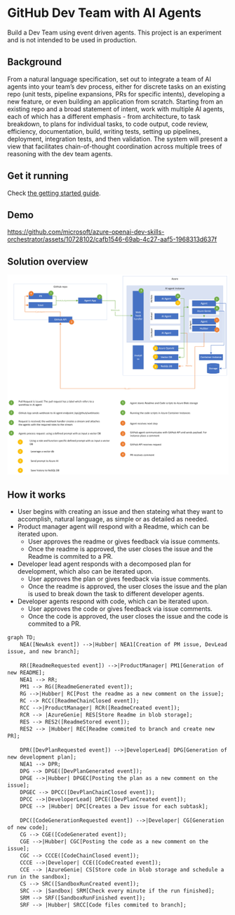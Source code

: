 # GitHub Dev Team with AI Agents

Build a Dev Team using event driven agents. This project is an experiment and is not intended to be used in production.

## Background

From a natural language specification, set out to integrate a team of AI agents into your team’s dev process, either for discrete tasks on an existing repo (unit tests, pipeline expansions, PRs for specific intents), developing a new feature, or even building an application from scratch.  Starting from an existing repo and a broad statement of intent, work with multiple AI agents, each of which has a different emphasis - from architecture, to task breakdown, to plans for individual tasks, to code output, code review, efficiency, documentation, build, writing tests, setting up pipelines, deployment, integration tests, and then validation.
The system will present a view that facilitates chain-of-thought coordination across multiple trees of reasoning with the dev team agents.



## Get it running

Check [the getting started guide](./docs/github-flow-getting-started.md).

## Demo

https://github.com/microsoft/azure-openai-dev-skills-orchestrator/assets/10728102/cafb1546-69ab-4c27-aaf5-1968313d637f

## Solution overview

![General overview](./docs/images/overview.png)

## How it works

* User begins with creating an issue and then stateing what they want to accomplish, natural language, as simple or as detailed as needed.
* Product manager agent will respond with a Readme, which can be iterated upon.
  * User approves the readme or gives feedback via issue comments.
  * Once the readme is approved, the user closes the issue and the Readme is commited to a PR.
* Developer lead agent responds with a decomposed plan for development, which also can be iterated upon.
  * User approves the plan or gives feedback via issue comments.
  * Once the readme is approved, the user closes the issue and the plan is used to break down the task to different developer agents.
* Developer agents respond with code, which can be iterated upon.
  * User approves the code or gives feedback via issue comments.
  * Once the code is approved, the user closes the issue and the code is commited to a PR.

```mermaid
graph TD;
    NEA([NewAsk event]) -->|Hubber| NEA1[Creation of PM issue, DevLead issue, and new branch];
    
    RR([ReadmeRequested event]) -->|ProductManager| PM1[Generation of new README];
    NEA1 --> RR;
    PM1 --> RG([ReadmeGenerated event]);
    RG -->|Hubber| RC[Post the readme as a new comment on the issue];
    RC --> RCC([ReadmeChainClosed event]);
    RCC -->|ProductManager| RCR([ReadmeCreated event]);
    RCR --> |AzureGenie| RES[Store Readme in blob storage];
    RES --> RES2([ReadmeStored event]);
    RES2 --> |Hubber| REC[Readme commited to branch and create new PR];

    DPR([DevPlanRequested event]) -->|DeveloperLead| DPG[Generation of new development plan];
    NEA1 --> DPR;
    DPG --> DPGE([DevPlanGenerated event]);
    DPGE -->|Hubber| DPGEC[Posting the plan as a new comment on the issue];
    DPGEC --> DPCC([DevPlanChainClosed event]);
    DPCC -->|DeveloperLead| DPCE([DevPlanCreated event]);
    DPCE --> |Hubber| DPC[Creates a Dev issue for each subtask];

    DPC([CodeGenerationRequested event]) -->|Developer| CG[Generation of new code];
    CG --> CGE([CodeGenerated event]);
    CGE -->|Hubber| CGC[Posting the code as a new comment on the issue];
    CGC --> CCCE([CodeChainClosed event]);
    CCCE -->|Developer| CCE([CodeCreated event]);
    CCE --> |AzureGenie| CS[Store code in blob storage and schedule a run in the sandbox];
    CS --> SRC([SandboxRunCreated event]);
    SRC --> |Sandbox| SRM[Check every minute if the run finished];
    SRM --> SRF([SandboxRunFinished event]);
    SRF --> |Hubber| SRCC[Code files commited to branch];
```
